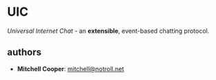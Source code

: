 # UIC

*Universal Internet Chat* - an **extensible**, event-based chatting protocol.

## authors

* **Mitchell Cooper**: <mitchell@notroll.net>
